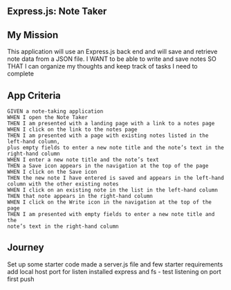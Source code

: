 ## Express.js: Note Taker

## My Mission

This application will use an Express.js back end and will save and retrieve note data from a JSON file.
I WANT to be able to write and save notes
SO THAT I can organize my thoughts and keep track of tasks I need to complete


## App Criteria
```
GIVEN a note-taking application
WHEN I open the Note Taker
THEN I am presented with a landing page with a link to a notes page
WHEN I click on the link to the notes page
THEN I am presented with a page with existing notes listed in the left-hand column, 
plus empty fields to enter a new note title and the note’s text in the right-hand column
WHEN I enter a new note title and the note’s text
THEN a Save icon appears in the navigation at the top of the page
WHEN I click on the Save icon
THEN the new note I have entered is saved and appears in the left-hand 
column with the other existing notes
WHEN I click on an existing note in the list in the left-hand column
THEN that note appears in the right-hand column
WHEN I click on the Write icon in the navigation at the top of the page
THEN I am presented with empty fields to enter a new note title and the 
note’s text in the right-hand column
```

## Journey

Set up some starter code
made a server.js file and few starter requirements 
add local host port for listen
installed express and fs - test listening on port
first push


